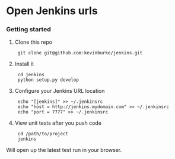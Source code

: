 # Open Jenkins urls

### Getting started

1. Clone this repo

        git clone git@github.com:kevinburke/jenkins.git

2. Install it

        cd jenkins
        python setup.py develop

3. Configure your Jenkins URL location

        echo "[jenkins]" >> ~/.jenkinsrc
        echo "host = http://jenkins.mydomain.com" >> ~/.jenkinsrc
        echo "port = 7777" >> ~/.jenkinsrc

4. View unit tests after you push code

        cd /path/to/project
        jenkins

Will open up the latest test run in your browser.
